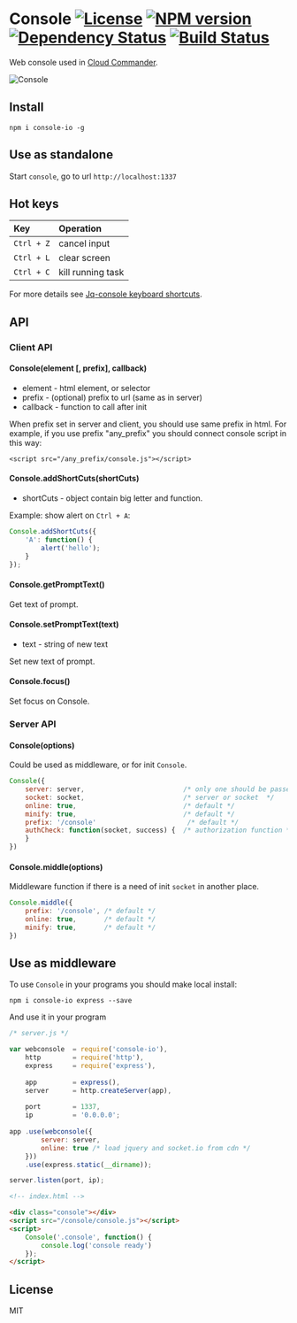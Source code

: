Console [![License][LicenseIMGURL]][LicenseURL] [![NPM version][NPMIMGURL]][NPMURL] [![Dependency Status][DependencyStatusIMGURL]][DependencyStatusURL] [![Build Status][BuildStatusIMGURL]][BuildStatusURL]
=======
[NPMIMGURL]:                https://img.shields.io/npm/v/console-io.svg?style=flat
[BuildStatusIMGURL]:        https://img.shields.io/travis/cloudcmd/console/master.svg?style=flat
[DependencyStatusIMGURL]:   https://img.shields.io/gemnasium/cloudcmd/console.svg?style=flat
[LicenseIMGURL]:            https://img.shields.io/badge/license-MIT-317BF9.svg?style=flat
[NPM_INFO_IMG]:             https://nodei.co/npm/cloudcmd.png
[NPMURL]:                   https://npmjs.org/package/cloudcmd "npm"
[BuildStatusURL]:           https://travis-ci.org/cloudcmd/console  "Build Status"
[DependencyStatusURL]:      https://gemnasium.com/cloudcmd/console "Dependency Status"
[LicenseURL]:               https://tldrlegal.com/license/mit-license "MIT License"


Web console used in [Cloud Commander](http://cloudcmd.io).

![Console](https://raw.githubusercontent.com/cloudcmd/console/master/img/console.png "Console")

## Install

`npm i console-io -g`

## Use as standalone

Start `console`, go to url `http://localhost:1337`

## Hot keys

|Key                    |Operation
|:----------------------|:--------------------------------------------
| `Ctrl + Z`            | cancel input
| `Ctrl + L`            | clear screen
| `Ctrl + C`            | kill running task

For more details see [Jq-console keyboard shortcuts](https://github.com/replit/jq-console#default-key-config).

## API

### Client API

#### Console(element [, prefix], callback)

- element   - html element, or selector
- prefix    - (optional) prefix to url (same as in server)
- callback  - function to call after init

When prefix set in server and client, you should use same prefix in html.
For example, if you use prefix "any_prefix" you should connect
console script in this way:

`<script src="/any_prefix/console.js"></script>`

#### Console.addShortCuts(shortCuts)

- shortCuts - object contain big letter and function.

Example: show alert on `Ctrl + A`:

```js
Console.addShortCuts({
    'A': function() {
        alert('hello');
    }
});
```

#### Console.getPromptText()

Get text of prompt.

#### Console.setPromptText(text)

- text - string of new text

Set new text of prompt.

#### Console.focus()

Set focus on Console.

### Server API

#### Console(options)

Could be used as middleware, or for init `Console`.

```js
Console({
    server: server,                         /* only one should be passed: */
    socket: socket,                         /* server or socket  */
    online: true,                           /* default */
    minify: true,                           /* default */
    prefix: '/console'                       /* default */
    authCheck: function(socket, success) {  /* authorization function */
    }
})
```

#### Console.middle(options)

Middleware function if there is a need of init `socket` in another place.

```js
Console.middle({
    prefix: '/console', /* default */
    online: true,       /* default */
    minify: true,       /* default */
})
```

## Use as middleware

To use `Console` in your programs you should make local install:

`npm i console-io express --save`

And use it in your program

```js
/* server.js */

var webconsole  = require('console-io'),
    http        = require('http'),
    express     = require('express'),
    
    app         = express(),
    server      = http.createServer(app),
    
    port        = 1337,
    ip          = '0.0.0.0';
    
app .use(webconsole({
        server: server,
        online: true /* load jquery and socket.io from cdn */
    }))
    .use(express.static(__dirname));

server.listen(port, ip);
```

```html
<!-- index.html -->

<div class="console"></div>
<script src="/console/console.js"></script>
<script>
    Console('.console', function() {
        console.log('console ready')
    });
</script>
```

## License

MIT
